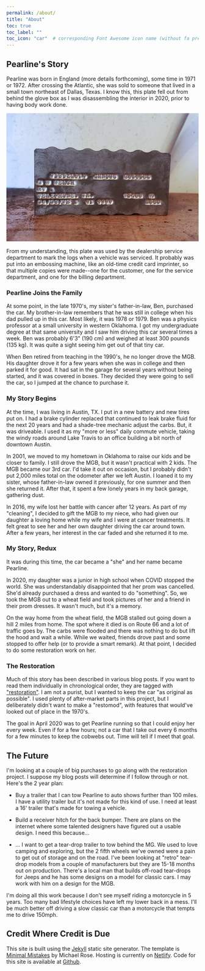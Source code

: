 ```yaml
---
permalink: /about/
title: "About"
toc: true
toc_label: ""
toc_icon: "car"  # corresponding Font Awesome icon name (without fa prefix)
---
```


## Pearline's Story

Pearline was born in England (more details forthcoming), some time in 1971 or 1972. After crossing the
Atlantic, she was sold to someone that lived in a small town northeast of Dallas, Texas. I know this, 
this plate fell out from behind the glove box as I was disassembling the interior in 2020, prior to 
having body work done.

![](/assets/images/2020-11-16/20201101_142729.jpg)

From my understanding, this plate was used by the dealership service department to mark the logs 
when a vehicle was serviced. It probably was put into an embossing machine, like an old-time credit
card imprinter, so that multiple copies were made--one for the customer, one for the service department,
and one for the billing department.

### Pearline Joins the Family

At some point, in the late 1970's, my sister's father-in-law, Ben, purchased the car. My 
brother-in-law remembers that he was still in college when his dad pulled up in this car. 
Most likely, it was 1978 or 1979. Ben was a physics professor at a small university in western
Oklahoma. I got my undergraduate degree at that same university and I saw him driving this car
several times a week. Ben was probably 6'3" (190 cm) and weighed at least 300 pounds (135 kg). It was
quite a sight seeing him get out of that tiny car.

When Ben retired from teaching in the 1990's, he no longer drove the MGB. His daughter drove it 
for a few years when she was in college and then parked it for good. It had sat in the garage for 
several years without being started, and it was covered in boxes. They decided they were going to
sell the car, so I jumped at the chance to purchase it.

### My Story Begins

At the time, I was living in Austin, TX. I put in a new battery and new tires put on. I had a brake 
cylinder replaced that continued to leak brake fluid for the next 20 years and had a shade-tree mechanic 
adjust the carbs. But, it was driveable. I used it as my "more or less" daily commute vehicle, taking 
the windy roads around Lake Travis to an office building a bit north of downtown Austin.

In 2001, we moved to my hometown in Oklahoma to raise our kids and be closer to family. I still
drove the MGB, but it wasn't practical with 2 kids. The MGB became our 3rd car. I'd take it out on 
occasion, but I probably didn't put 2,000 miles total on the odometer after we left Austin. I loaned 
it to my sister, whose father-in-law owned it previously, for one summer and then she returned it. 
After that, it spent a few lonely years in my back garage, gathering dust.

In 2016, my wife lost her battle with cancer after 12 years. As part of my "cleaning", I decided 
to gift the MGB to my niece, who had given our daughter a loving home while my wife and I were at 
cancer treatments. It felt great to see her and her own daughter driving the car around town. After 
a few years, her interest in the car faded and she returned it to me.

### My Story, Redux

It was during this time, the car became a "she" and her name became Pearline.

In 2020, my daughter was a junior in high school when COVID stopped the world. She was understandably 
disappointed that her prom was cancelled. She'd already purchased a dress and wanted to do "something". 
So, we took the MGB out to a wheat field and took pictures of her and a friend in their prom dresses. 
It wasn't much, but it's a memory.

On the way home from the wheat field, the MGB stalled out going down a hill 2 miles from home.
The spot where it died is on Route 66 and a lot of traffic goes by. The carbs were flooded and there
was nothing to do but lift the hood and wait a while. While we waited, friends drove past and some
stopped to offer help (or to provide a smart remark). At that point, I decided to do some restoration
work on her.

### The Restoration

Much of this story has been described in various blog posts. If you want to read them individually
in chronological order, they are tagged with ["restoration"](/tags#restoration). I am
not a purist, but I wanted to keep the car "as original as possible". I used plenty of after-market
parts in this project, but I deliberately didn't want to make a "restomod", with features that would've
looked out of place in the 1970's.

The goal in April 2020 was to get Pearline running so that I could enjoy her every week. Even if for a
few hours; not a car that I take out every 6 months for a few minutes to keep the cobwebs out. Time
will tell if I meet that goal.

## The Future

I'm looking at a couple of big purchases to go along with the restoration project. I suppose my blog
posts will determine if I follow through or not. Here's the 2 year plan:

* Buy a trailer that I can tow Pearline to auto shows further than 100 miles. I have a utility trailer
but it's not made for this kind of use. I need at least a 16' trailer that's made for towing a vehicle.

* Build a receiver hitch for the back bumper. There are plans on the internet where some talented 
designers have figured out a usable design. I need this because...

* ... I want to get a tear-drop trailer to tow behind the MG. We used to love camping and exploring, but
the 2 fifth wheels we've owned were a pain to get out of storage and on the road. I've been looking at
"retro" tear-drop models from a couple of manufacturers but they are 15-18 months out on production.
There's a local man that builds off-road tear-drops for Jeeps and he has some designs on a model for
classic cars. I may work with him on a design for the MGB.

I'm doing all this work because I don't see myself riding a motorcycle in 5 years. Too many bad
lifestyle choices have left my lower back in a mess. I'll be much better off driving a slow classic
car than a motorcycle that tempts me to drive 150mph.

## Credit Where Credit is Due

This site is built using the [Jekyll](https://jekyllrb.com/) static site generator. The template is
[Minimal Mistakes](https://mademistakes.com/) by Michael Rose. Hosting is currently on 
[Netlify](https://netlify.com). Code for this site is available at 
[Github](https://github.com/ehcloninger/my72mgb).